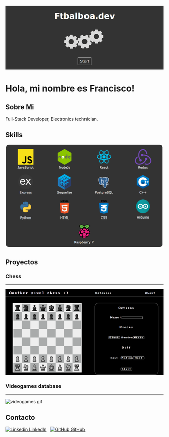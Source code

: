 ![ welcome gif](assets/aniOne.gif) [](assets/aniOne.gif)

# Hola, mi nombre es Francisco!

## Sobre Mi

Full-Stack Developer, Electronics technician.

## Skills

<img src="assets/skills.png" width=600px>

## Proyectos

### Chess

<hr style="height:1px;border:none;color:#333;background-color:#333;">

![ chess gif](https://raw.githubusercontent.com/ftbalboa/rrchess/main/imgRm/ej.gif) [](https://github.com/ftbalboa/rrchess)

### Videogames database

<hr style="height:1px;border:none;color:#333;background-color:#333;">

![ videogames gif](https://raw.githubusercontent.com/ftbalboa/PI-Videogames-FT14b/main/gif/ej4.gif) [](https://github.com/ftbalboa/PI-Videogames-FT14b)

## Contacto

[![Linkedin](https://i.stack.imgur.com/gVE0j.png) LinkedIn](https://www.linkedin.com/in/ftbr/)
&nbsp;
[![GitHub](https://i.stack.imgur.com/tskMh.png) GitHub](https://github.com/ftbalboa)

<!-- [![Top Langs](https://github-readme-stats.vercel.app/api/top-langs/?username=ftbalboa)](https://github.com/anuraghazra/github-readme-stats) -->
